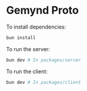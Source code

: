 # Gemynd Proto

To install dependencies:

```bash
bun install
```

To run the server:

```bash
bun dev # In packages/server
```

To run the client:

```bash
bun dev # In packages/client
```

